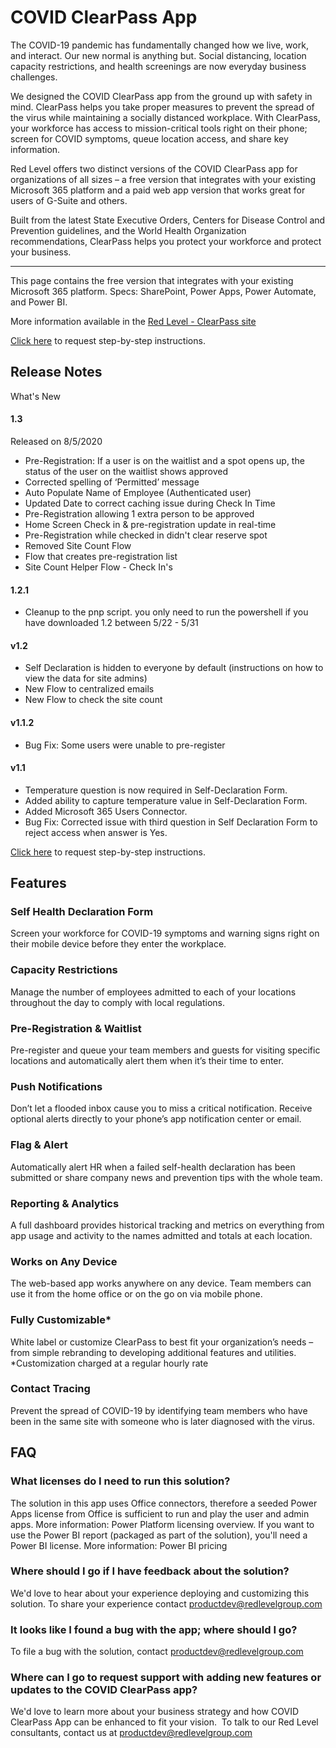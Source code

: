 # COVID ClearPass App
The COVID-19 pandemic has fundamentally changed how we live, work, and interact. Our new normal is anything but. Social distancing, location capacity restrictions, and health screenings are now everyday business challenges.

We designed the COVID ClearPass app from the ground up with safety in mind. ClearPass helps you take proper measures to prevent the spread of the virus while maintaining a socially distanced workplace. With ClearPass, your workforce has access to mission-critical tools right on their phone; screen for COVID symptoms, queue location access, and share key information.

Red Level offers two distinct versions of the COVID ClearPass app for organizations of all sizes – a free version that integrates with your existing Microsoft 365 platform and a paid web app version that works great for users of G-Suite and others.

Built from the latest State Executive Orders, Centers for Disease Control and Prevention guidelines, and the World Health Organization recommendations, ClearPass helps you protect your workforce and protect your business.

-------------
This page contains the free version that integrates with your existing Microsoft 365 platform.
Specs: SharePoint, Power Apps, Power Automate, and Power BI.

More information available in the [Red Level - ClearPass site](https://redlevelgroup.com/contact-red-level/clearpass/)

[Click here](https://redlevelgroup.com/contact-red-level/clearpass/) to request step-by-step instructions.

## Release Notes
What's New

#### 1.3
Released on 8/5/2020
- Pre-Registration: If a user is on the waitlist and a spot opens up, the status of the user on the waitlist shows approved 
-	Corrected spelling of ‘Permitted’ message
-	Auto Populate Name of Employee (Authenticated user)
-	Updated Date to correct caching issue during Check In Time
-	Pre-Registration allowing 1 extra person to be approved
-	Home Screen Check in & pre-registration update in real-time
-	Pre-Registration while checked in didn't clear reserve spot
-	Removed Site Count Flow
-	Flow that creates pre-registration list
-	Site Count Helper Flow - Check In's

#### 1.2.1
- Cleanup to the pnp script.
you only need to run the powershell if you have downloaded 1.2 between 5/22 - 5/31

#### v1.2
- Self Declaration is hidden to everyone by default (instructions on how to view the data for site admins)
- New Flow to centralized emails
- New Flow to check the site count

#### v1.1.2
- Bug Fix: Some users were unable to pre-register

#### v1.1
- Temperature question is now required in Self-Declaration Form. 
- Added ability to capture temperature value in Self-Declaration Form. 
- Added Microsoft 365 Users Connector. 
- Bug Fix: Corrected issue with third question in Self Declaration Form to reject access when answer is Yes. 


[Click here](https://redlevelgroup.com/contact-red-level/clearpass-webinar/) to request step-by-step instructions.


## Features

### Self Health Declaration Form
Screen your workforce for COVID-19 symptoms and warning signs right on their mobile device before they enter the workplace.

### Capacity Restrictions
Manage the number of employees admitted to each of your locations throughout the day to comply with local regulations.

### Pre-Registration & Waitlist
Pre-register and queue your team members and guests for visiting specific locations and automatically alert them when it’s their time to enter.

### Push Notifications
Don’t let a flooded inbox cause you to miss a critical notification. Receive optional alerts directly to your phone’s app notification center or email.

### Flag & Alert
Automatically alert HR when a failed self-health declaration has been submitted or share company news and prevention tips with the whole team.

### Reporting & Analytics
A full dashboard provides historical tracking and metrics on everything from app usage and activity to the names admitted and totals at each location.

### Works on Any Device
The web-based app works anywhere on any device. Team members can use it from the home office or on the go on via mobile phone.

### Fully Customizable*
White label or customize ClearPass to best fit your organization’s needs – from simple rebranding to developing additional features and utilities.
*Customization charged at a regular hourly rate

### Contact Tracing
Prevent the spread of COVID-19 by identifying team members who have been in the same site with someone who is later diagnosed with the virus.

## FAQ

### What licenses do I need to run this solution?
The solution in this app uses Office connectors, therefore a seeded Power Apps license from Office is sufficient to run and play the user and admin apps. More information: Power Platform licensing overview. If you want to use the Power BI report (packaged as part of the solution), you'll need a Power BI license. More information: Power BI pricing

### Where should I go if I have feedback about the solution?

We'd love to hear about your experience deploying and customizing this solution. To share your experience contact productdev@redlevelgroup.com

### It looks like I found a bug with the app; where should I go?
To file a bug with the solution, contact productdev@redlevelgroup.com

### Where can I go to request support with adding new features or updates to the COVID ClearPass app?
We'd love to learn more about your business strategy and how COVID ClearPass App can be enhanced to fit your vision.  To talk to our Red Level consultants, contact us at productdev@redlevelgroup.com
